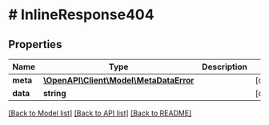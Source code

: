 # # InlineResponse404

## Properties

Name | Type | Description | Notes
------------ | ------------- | ------------- | -------------
**meta** | [**\OpenAPI\Client\Model\MetaDataError**](MetaDataError.md) |  | [optional] 
**data** | **string** |  | [optional] 

[[Back to Model list]](../../README.md#documentation-for-models) [[Back to API list]](../../README.md#documentation-for-api-endpoints) [[Back to README]](../../README.md)


